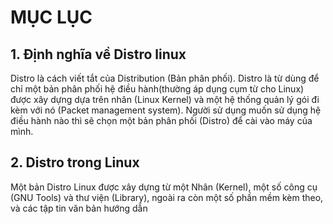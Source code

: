 # MỤC LỤC


## 1. Định nghĩa về Distro linux
Distro là cách viết tắt của Distribution (Bản phân phối). Distro là từ dùng để chỉ một bản phân phối 
hệ điều hành(thường áp dụng cụm từ cho Linux) được xây dựng dựa trên nhân (Linux Kernel) và một hệ thống quản lý
gói đi kèm với nó (Packet management system). Người sử dụng muốn sử dụng hệ điều hành nào thì sẽ chọn một bản phân
phối (Distro) để cài vào máy của mình.  
## 2. Distro trong Linux
Một bản Distro Linux được xây dựng từ một Nhân (Kernel), một số công cụ (GNU Tools) và thư viện (Library),
ngoài ra còn một số phần mềm kèm theo, và các tập tin văn bản hướng dẫn